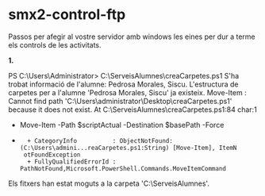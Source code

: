 # smx2-control-ftp

Passos per afegir al vostre servidor amb windows les eines per dur a terme els controls de les activitats.



**1.** 


PS C:\Users\Administrator> C:\ServeisAlumnes\creaCarpetes.ps1
S'ha trobat informació de l'alumne: Pedrosa Morales, Siscu.
L'estructura de carpetes per a l'alumne 'Pedrosa Morales, Siscu' ja existeix.
Move-Item : Cannot find path 'C:\Users\administrator\Desktop\creaCarpetes.ps1' because it does not exist.
At C:\ServeisAlumnes\creaCarpetes.ps1:84 char:1
+ Move-Item -Path $scriptActual -Destination $basePath -Force
+ ~~~~~~~~~~~~~~~~~~~~~~~~~~~~~~~~~~~~~~~~~~~~~~~~~~~~~~~~~~~
    + CategoryInfo          : ObjectNotFound: (C:\Users\admini...reaCarpetes.ps1:String) [Move-Item], ItemN
   otFoundException
    + FullyQualifiedErrorId : PathNotFound,Microsoft.PowerShell.Commands.MoveItemCommand

Els fitxers han estat moguts a la carpeta 'C:\ServeisAlumnes'.
